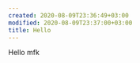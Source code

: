 ```yaml
---
created: 2020-08-09T23:36:49+03:00
modified: 2020-08-09T23:37:00+03:00
title: Hello
---
```


Hello mfk